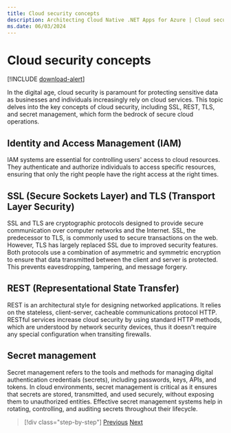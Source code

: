 ```yaml
---
title: Cloud security concepts
description: Architecting Cloud Native .NET Apps for Azure | Cloud security concepts
ms.date: 06/03/2024
---
```


# Cloud security concepts

[!INCLUDE [download-alert](../includes/download-alert.md)]

In the digital age, cloud security is paramount for protecting sensitive data as businesses and individuals increasingly rely on cloud services. This topic delves into the key concepts of cloud security, including SSL, REST, TLS, and secret management, which form the bedrock of secure cloud operations.

## Identity and Access Management (IAM)

IAM systems are essential for controlling users' access to cloud resources. They authenticate and authorize individuals to access specific resources, ensuring that only the right people have the right access at the right times.

## SSL (Secure Sockets Layer) and TLS (Transport Layer Security)

SSL and TLS are cryptographic protocols designed to provide secure communication over computer networks and the Internet. SSL, the predecessor to TLS, is commonly used to secure transactions on the web. However, TLS has largely replaced SSL due to improved security features. Both protocols use a combination of asymmetric and symmetric encryption to ensure that data transmitted between the client and server is protected. This prevents eavesdropping, tampering, and message forgery.

## REST (Representational State Transfer)

REST is an architectural style for designing networked applications. It relies on the stateless, client-server, cacheable communications protocol HTTP. RESTful services increase cloud security by using standard HTTP methods, which are understood by network security devices, thus it doesn't require any special configuration when transiting firewalls.

## Secret management

Secret management refers to the tools and methods for managing digital authentication credentials (secrets), including passwords, keys, APIs, and tokens. In cloud environments, secret management is critical as it ensures that secrets are stored, transmitted, and used securely, without exposing them to unauthorized entities. Effective secret management systems help in rotating, controlling, and auditing secrets throughout their lifecycle.

>[!div class="step-by-step"]
>[Previous](identity.md)
>[Next](code-security.md)
